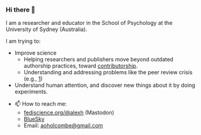 ### Hi there 👋

I am a researcher and educator in the School of Psychology at the University of Sydney (Australia).

I am trying to:

* Improve science
  * Helping researchers and publishers move beyond outdated authorship practices, toward [contributorship](https://contributorshipcollaboration.github.io/).
  * Understanding and addressing problems like the peer review crisis (e.g., [1](https://researchintegrityjournal.biomedcentral.com/articles/10.1186/s41073-021-00118-2))
* Understand human attention, and discover new things about it by doing experiments.
- 📫 How to reach me:
  -  <A href="https://fediscience.org/@alexh" rel="me">fediscience.org/@alexh</a> (Mastodon)
  -  <A href="https://bsky.app/profile/alexh.bsky.social">BlueSky</A>
  -  Email: aoholcombe@gmail.com
  
<!--
**alexholcombe/alexholcombe** is a ✨ _special_ ✨ repository because its `README.md` (this file) appears on your GitHub profile.

Here are some ideas to get you started:

- 🔭 I’m currently working on ...
- 🌱 I’m currently learning ...
- 👯 I’m looking to collaborate on ...
- 🤔 I’m looking for help with ...
- 💬 Ask me about ...
- 📫 How to reach me: ...
- 😄 Pronouns: he/him
- ⚡ Fun fact: ...
-->
